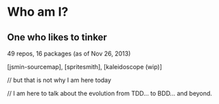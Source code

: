 # Who am I?

## One who likes to tinker

49 repos, 16 packages (as of Nov 26, 2013)

[jsmin-sourcemap], [spritesmith], [kaleidoscope (wip)]

// but that is not why I am here today

// I am here to talk about the evolution from TDD... to BDD... and beyond.